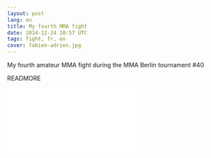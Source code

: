 ```yaml
---
layout: post
lang: en
title: My fourth MMA fight
date: 2014-12-24 20:57 UTC
tags: fight, fr, en
cover: fabien-adrien.jpg
---
```

My fourth amateur MMA fight during the MMA Berlin tournament #40

READMORE

<iframe src="//www.youtube.com/embed/uvAPuL9XCX4" frameborder="0" allowfullscreen></iframe>